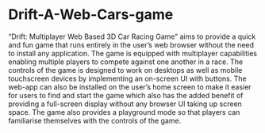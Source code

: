 # Drift-A-Web-Cars-game
“Drift: Multiplayer Web Based 3D Car Racing Game” aims to provide a quick and fun game that runs entirely in the user’s web browser without the need to install any application. The game is equipped with multiplayer capabilities enabling multiple players to compete against one another in a race. The controls of the game is designed to work on desktops as well as mobile touchscreen devices by implementing an on-screen UI with buttons. The web-app can also be installed on the user’s home screen to make it easier for users to find and start the game which also has the added benefit of providing a full-screen display without any browser UI taking up screen space. The game also provides a playground mode so that players can familiarise themselves with the controls of the game.
